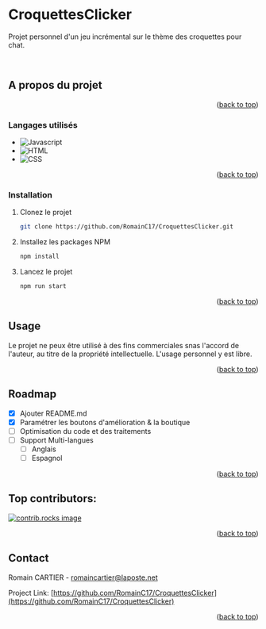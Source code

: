 # CroquettesClicker
Projet personnel d'un jeu incrémental sur le thème des croquettes pour chat.

<!-- PROJECT -->
<br />

<!-- ABOUT THE PROJECT -->
## A propos du projet

<p align="right">(<a href="#readme-top">back to top</a>)</p>



### Langages utilisés

* ![Javascript]
* ![HTML]
* ![CSS]


<p align="right">(<a href="#readme-top">back to top</a>)</p>


### Installation

1. Clonez le projet
   ```sh
   git clone https://github.com/RomainC17/CroquettesClicker.git
   ```
2. Installez les packages NPM 
   ```sh
   npm install
   ```
3. Lancez le projet
   ```sh
   npm run start
   ```
<p align="right">(<a href="#readme-top">back to top</a>)</p>



<!-- USAGE EXAMPLES -->
## Usage

Le projet ne peux être utilisé à des fins commerciales snas l'accord de l'auteur, au titre de la propriété intellectuelle. L'usage personnel y est libre.

<p align="right">(<a href="#readme-top">back to top</a>)</p>



<!-- ROADMAP -->
## Roadmap

- [x] Ajouter README.md
- [x] Paramétrer les boutons d'amélioration & la boutique
- [ ] Optimisation du code et des traitements
- [ ] Support Multi-langues
    - [ ] Anglais
    - [ ] Espagnol

<p align="right">(<a href="#readme-top">back to top</a>)</p>

## Top contributors:

<a href="https://github.com/RomainC17/CroquettesClicker/graphs/contributors">
  <img src="https://contrib.rocks/image?repo=RomainC17/CroquettesClicker" alt="contrib.rocks image" />
</a>

<p align="right">(<a href="#readme-top">back to top</a>)</p>

<!-- CONTACT -->
## Contact

Romain CARTIER - romaincartier@laposte.net

Project Link: [https://github.com/RomainC17/CroquettesClicker](https://github.com/RomainC17/CroquettesClicker)

<p align="right">(<a href="#readme-top">back to top</a>)</p>

<!-- MARKDOWN LINKS & IMAGES -->
<!-- https://www.markdownguide.org/basic-syntax/#reference-style-links -->
[contributors-shield]: https://img.shields.io/github/contributors/othneildrew/Best-README-Template.svg?style=for-the-badge
[contributors-url]: https://github.com/othneildrew/Best-README-Template/graphs/contributors

[Javascript]: https://img.shields.io/badge/logo-javascript-blue?logo=javascript
[HTML]: https://img.shields.io/badge/logo-HTML-blue?logo=HTML
[CSS]: https://img.shields.io/badge/logo-CSS-blue?logo=CSS
